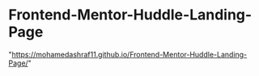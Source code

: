 # Frontend-Mentor-Huddle-Landing-Page
"https://mohamedashraf11.github.io/Frontend-Mentor-Huddle-Landing-Page/"
